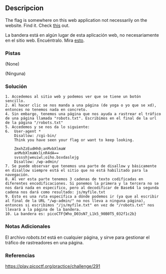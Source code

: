 ## Descripcion
The flag is somewhere on this web application not necessarily on the website. Find it. Check [this](http://saturn.picoctf.net:59901/) out.

La bandera está en algún lugar de esta aplicación web, no necesariamente en el sitio web. Encuéntralo. Mira [esto](http://saturn.picoctf.net:59901/).
### Pistas
(None)

(Ninguna)
### Solución
```
1. Accedemos al sitio web y podemos ver que se tiene un botón sencillo.
2. Al hacer clic se nos manda a una página (de yoga o yo que se xd), entonces no tenemos nada en concreto.
4. Sin embargo, tenemos una página que nos ayuda a rastrear el tráfico de una página llamada "robots.txt". Escribimos en el final de la url de la página "/robots.txt"
5. Accedemos y se nos da lo siguiente:
6.  User-agent *
	Disallow: /cgi-bin/
	Think you have seen your flag or want to keep looking.

	ZmxhZzEudHh0;anMvbXlmaW
	anMvbXlmaWxlLnR4dA==
	svssshjweuiwl;oiho.bsvdaslejg
	Disallow: /wp-admin/
7. Se puede observar que tenemos una parte de disallow y básicamente en disallow siempre está el sitio que no está habilitado para la navegación.
8. Al ver esta parte tenemos 3 cadenas de texto codificadas en diferentes encodificaciones. Si ponemos la primera y la tercera no se nos dará nada en especifico, pero al decodificar de Base64 la segunda cadena nos dará como resultado: js/myfile.txt
9. Esto es una ruta específica a dónde podemos ir (ya que al escribir al final de la URL "/wp-admin/" no nos lleva a ninguna página), entonces si escribimos "/js/myfile.txt" en vez de "/robots.txt" nos llevará a la página de la bandera.
10. La bandera es: picoCTF{Who_D03sN7_L1k5_90B0T5_032f1c2b}
```
### Notas Adicionales
El archivo *robots.txt* está en cualquier página, y sirve para gestionar el tráfico de rastreadores en una página.
### Referencias
https://play.picoctf.org/practice/challenge/291